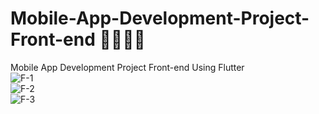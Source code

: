 # Mobile-App-Development-Project-Front-end 🔰📲👩‍🎓
Mobile App Development Project Front-end Using Flutter
<br>
![F-1](https://github.com/SE-LAPS/Mobile-App-Development-Project-Front-end/assets/87580847/a819aa44-8885-4e87-91b8-603852c1418b)
<br>
![F-2](https://github.com/SE-LAPS/Mobile-App-Development-Project-Front-end/assets/87580847/17d85235-9f25-43f7-a1ec-fe1d994c6bcc)
<br>
![F-3](https://github.com/SE-LAPS/Mobile-App-Development-Project-Front-end/assets/87580847/ba2f5e1a-3444-4776-8c4e-b335e307ed02)
